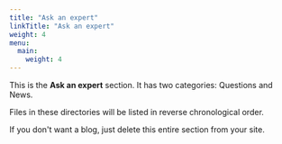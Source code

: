 ```yaml
---
title: "Ask an expert"
linkTitle: "Ask an expert"
weight: 4
menu:
  main:
    weight: 4
---
```


This is the **Ask an expert** section. It has two categories: Questions and News.

Files in these directories will be listed in reverse chronological order.

If you don't want a blog, just delete this entire section from your site.
